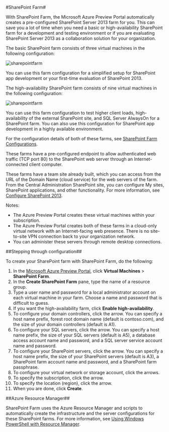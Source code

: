 <properties title="SharePoint Farm" pageTitle="SharePoint Farm" description="Describes the new SharePoint farm feature available in the Azure Preview Portal" metaKeywords="" services="virtual-machines" solutions="" documentationCenter="" authors="josephd" videoId="" scriptId="" />

#SharePoint Farm#

With SharePoint Farm, the Microsoft Azure Preview Portal automatically creates a pre-configured SharePoint Server 2013 farm for you. This can save you a lot of time when you need a basic or high-availability SharePoint farm for a development and testing environment or if you are evaluating SharePoint Server 2013 as a collaboration solution for your organization.

The basic SharePoint farm consists of three virtual machines in the following configuration:

![sharepointfarm](./media/virtual-machines-sharepoint-farm-azure-preview/SPFarm_Basic.png)

You can use this farm configuration for a simplified setup for SharePoint app development or your first-time evaluation of SharePoint 2013.

The high-availability SharePoint farm consists of nine virtual machines in the following configuration:

![sharepointfarm](./media/virtual-machines-sharepoint-farm-azure-preview/SPFarm_HighAvail.png)

You can use this farm configuration to test higher client loads, high-availability of the external SharePoint site, and SQL Server AlwaysOn for a SharePoint farm. You can also use this configuration for SharePoint app development in a highly available environment.
 
For the configuration details of both of these farms, see [SharePoint Farm Configurations](http://go.microsoft.com/fwlink/?LinkId=404046).

These farms have a pre-configured endpoint to allow authenticated web traffic (TCP port 80) to the SharePoint web server through an Internet-connected client computer.

These farms have a team site already built, which you can access from the URL of the Domain Name (cloud service) for the web servers of the farm. From the Central Administration SharePoint site, you can configure My sites, SharePoint applications, and other functionality. For more information, see [Configure SharePoint 2013](http://technet.microsoft.com/library/ee836142.aspx).

Notes:

- The Azure Preview Portal creates these virtual machines within your subscription.
- The Azure Preview Portal creates both of these farms in a cloud-only virtual network with an Internet-facing web presence. There is no site-to-site VPN connection back to your organization network. 
- You can administer these servers through remote desktop connections.

##Stepping through configuration##

To create your SharePoint farm with SharePoint Farm, do the following:

1. In the [Microsoft Azure Preview Portal](https://portal.azure.com/), click  **Virtual Machines** > **SharePoint Farm**.
2. In the **Create SharePoint Farm** pane, type the name of a resource group.
3. Type a user name and password for a local administrator account on each virtual machine in your farm. Choose a name and password that is difficult to guess.
4. If you want the high-availability farm, click **Enable high-availability**.
5. To configure your domain controllers, click the arrow. You can specify a host name prefix, forest root domain name (default is contoso.com), and the size of your domain controllers (default is A1).
6. To configure your SQL servers, click the arrow. You can specify a host name prefix, the size of your SQL servers (default is A5), a database access account name and password, and a SQL server service account name and password.
7. To configure your SharePoint servers, click the arrow. You can specify a host name prefix, the size of your SharePoint servers (default is A3), a SharePoint farm account name and password, and a SharePoint farm passphrase.
8. To configure your virtual network or storage account, click the arrows.
9. To specify the subscription, click the arrow.
10. To specify the location (region), click the arrow.
11. When you are done, click **Create**.

##Azure Resource Manager##

SharePoint Farm uses the Azure Resource Manager and scripts to automatically create the infrastructure and the server configurations for these SharePoint farms. For more information, see [Using Windows PowerShell with Resource Manager](http://azure.microsoft.com/en-us/documentation/articles/powershell-azure-resource-manager/).

